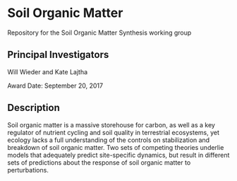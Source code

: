 # Soil Organic Matter

Repository for the Soil Organic Matter Synthesis working group

## Principal Investigators

Will Wieder and Kate Lajtha

Award Date: September 20, 2017

## Description

Soil organic matter is a massive storehouse for carbon, as well as a key regulator of nutrient cycling and soil quality in terrestrial ecosystems, yet ecology lacks a full understanding of the controls on stabilization and breakdown of soil organic matter. Two sets of competing theories underlie models that adequately predict site-specific dynamics, but result in different sets of predictions about the response of soil organic matter to perturbations.
